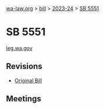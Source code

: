 [wa-law.org](/) > [bill](/bill/) > [2023-24](/bill/2023-24/) > [SB 5551](/bill/2023-24/sb/5551/)

# SB 5551
[leg.wa.gov](https://app.leg.wa.gov/billsummary?BillNumber=5551&Year=2023&Initiative=false)

## Revisions
* [Original Bill](1/)

## Meetings